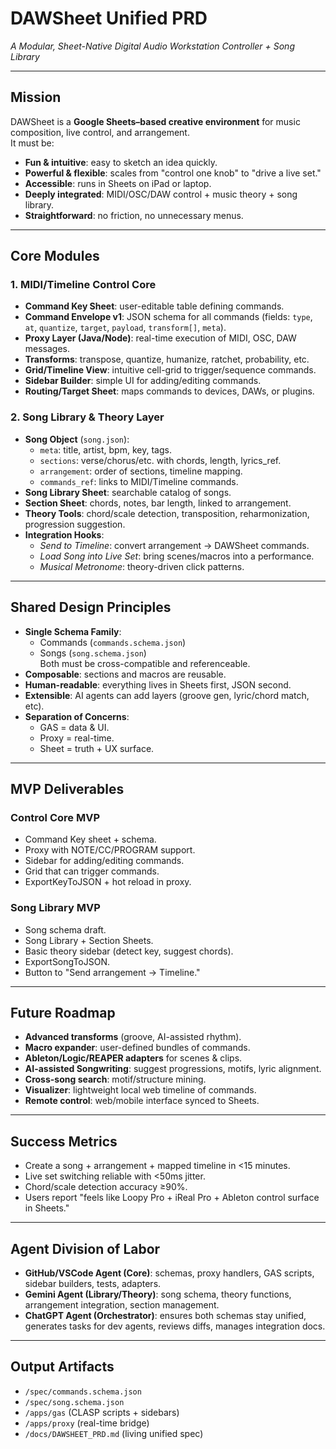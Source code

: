 # DAWSheet Unified PRD
*A Modular, Sheet-Native Digital Audio Workstation Controller + Song Library*

---

## Mission
DAWSheet is a **Google Sheets–based creative environment** for music composition, live control, and arrangement.  
It must be:  
- **Fun & intuitive**: easy to sketch an idea quickly.  
- **Powerful & flexible**: scales from "control one knob" to "drive a live set."  
- **Accessible**: runs in Sheets on iPad or laptop.  
- **Deeply integrated**: MIDI/OSC/DAW control + music theory + song library.  
- **Straightforward**: no friction, no unnecessary menus.  

---

## Core Modules
### 1. MIDI/Timeline Control Core
- **Command Key Sheet**: user-editable table defining commands.  
- **Command Envelope v1**: JSON schema for all commands (fields: `type`, `at`, `quantize`, `target`, `payload`, `transform[]`, `meta`).  
- **Proxy Layer (Java/Node)**: real-time execution of MIDI, OSC, DAW messages.  
- **Transforms**: transpose, quantize, humanize, ratchet, probability, etc.  
- **Grid/Timeline View**: intuitive cell-grid to trigger/sequence commands.  
- **Sidebar Builder**: simple UI for adding/editing commands.  
- **Routing/Target Sheet**: maps commands to devices, DAWs, or plugins.  

### 2. Song Library & Theory Layer
- **Song Object** (`song.json`):  
  - `meta`: title, artist, bpm, key, tags.  
  - `sections`: verse/chorus/etc. with chords, length, lyrics_ref.  
  - `arrangement`: order of sections, timeline mapping.  
  - `commands_ref`: links to MIDI/Timeline commands.  
- **Song Library Sheet**: searchable catalog of songs.  
- **Section Sheet**: chords, notes, bar length, linked to arrangement.  
- **Theory Tools**: chord/scale detection, transposition, reharmonization, progression suggestion.  
- **Integration Hooks**:  
  - *Send to Timeline*: convert arrangement → DAWSheet commands.  
  - *Load Song into Live Set*: bring scenes/macros into a performance.  
  - *Musical Metronome*: theory-driven click patterns.  

---

## Shared Design Principles
- **Single Schema Family**:  
  - Commands (`commands.schema.json`)  
  - Songs (`song.schema.json`)  
  Both must be cross-compatible and referenceable.  
- **Composable**: sections and macros are reusable.  
- **Human-readable**: everything lives in Sheets first, JSON second.  
- **Extensible**: AI agents can add layers (groove gen, lyric/chord match, etc).  
- **Separation of Concerns**:  
  - GAS = data & UI.  
  - Proxy = real-time.  
  - Sheet = truth + UX surface.  

---

## MVP Deliverables
### Control Core MVP
- Command Key sheet + schema.  
- Proxy with NOTE/CC/PROGRAM support.  
- Sidebar for adding/editing commands.  
- Grid that can trigger commands.  
- ExportKeyToJSON + hot reload in proxy.  

### Song Library MVP
- Song schema draft.  
- Song Library + Section Sheets.  
- Basic theory sidebar (detect key, suggest chords).  
- ExportSongToJSON.  
- Button to "Send arrangement → Timeline."  

---

## Future Roadmap
- **Advanced transforms** (groove, AI-assisted rhythm).  
- **Macro expander**: user-defined bundles of commands.  
- **Ableton/Logic/REAPER adapters** for scenes & clips.  
- **AI-assisted Songwriting**: suggest progressions, motifs, lyric alignment.  
- **Cross-song search**: motif/structure mining.  
- **Visualizer**: lightweight local web timeline of commands.  
- **Remote control**: web/mobile interface synced to Sheets.  

---

## Success Metrics
- Create a song + arrangement + mapped timeline in <15 minutes.  
- Live set switching reliable with <50ms jitter.  
- Chord/scale detection accuracy ≥90%.  
- Users report "feels like Loopy Pro + iReal Pro + Ableton control surface in Sheets."  

---

## Agent Division of Labor
- **GitHub/VSCode Agent (Core)**: schemas, proxy handlers, GAS scripts, sidebar builders, tests, adapters.  
- **Gemini Agent (Library/Theory)**: song schema, theory functions, arrangement integration, section management.  
- **ChatGPT Agent (Orchestrator)**: ensures both schemas stay unified, generates tasks for dev agents, reviews diffs, manages integration docs.  

---

## Output Artifacts
- `/spec/commands.schema.json`  
- `/spec/song.schema.json`  
- `/apps/gas` (CLASP scripts + sidebars)  
- `/apps/proxy` (real-time bridge)  
- `/docs/DAWSHEET_PRD.md` (living unified spec)  